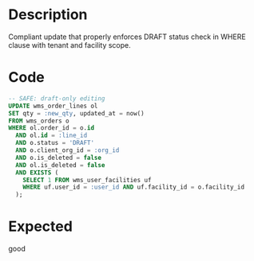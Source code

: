# Description

Compliant update that properly enforces DRAFT status check in WHERE clause with tenant and facility scope.

# Code

```sql
-- SAFE: draft-only editing
UPDATE wms_order_lines ol
SET qty = :new_qty, updated_at = now()
FROM wms_orders o
WHERE ol.order_id = o.id
  AND ol.id = :line_id
  AND o.status = 'DRAFT'
  AND o.client_org_id = :org_id
  AND o.is_deleted = false
  AND ol.is_deleted = false
  AND EXISTS (
    SELECT 1 FROM wms_user_facilities uf 
    WHERE uf.user_id = :user_id AND uf.facility_id = o.facility_id
  );
```

# Expected

good